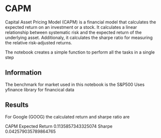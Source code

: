 # CAPM
Capital Asset Pricing Model (CAPM) is a financial model that calculates the expected return on an investment or a stock. It calculates a linear relationship between systematic risk and the expected return of the underlying asset. Additionaly, it calculates the sharpe ratio for measuring the relative risk-adjusted returns. 

The notebook creates a simple function to perform all the tasks in a single step

## Information
The benchmark for market used in this notebook is the S&P500
Uses yfinance library for financical data

## Results
For Google (GOOG) the calculated return and sharpe ratio are

CAPM Expected Return 0.1135857343325074
Sharpe 0.042579035789864765
